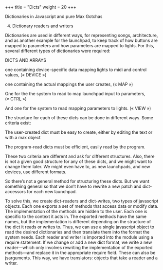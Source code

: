 +++
title = "Dicts"
weight = 20
+++


Dictionaries in Javascript and pure Max
	Gotchas



4. Dictionary readers and writers

Dictionaries are used in different ways, for representing songs, architecture, and as another example for the launchpad, to keep track of how buttons are mapped to parameters and how parameters are mapped to lights. For this, several different types of dictionaries were required: 

DICTS AND ARRAYS


one containing device-specific data mapping lights to midi and control values, (« DEVICE »)

one containing the actual mappings the user creates, (« MAP »)

One for the the system to read to map launchpad input to parameters, (« CTRL »)

 And one for the system to read mapping parameters to lights. (« VIEW »)


 The structure for each of these dicts can be done in different ways. Some criteria exist:

 The user-created dict must be easy to create, either by editing the text or with a max object

The program-read dicts must be efficient, easily read by the program.

These two criteria are different and ask for different structures. Also, there is not a given good structure for any of these dicts, and we might want to change them later. We might even have to, as new launchpads, and new devices, use different formats.

 So there’s not a general method for structuring these dicts. But we want something general so that we don’t have to rewrite a new patch and dict-accessors for each new launchpad.

 To solve this, we create dict-readers and dict-writes, two types of javascript objects. Each one exports a set of methods that access data or modify data. The implementation of the methods are hidden to the user.
Each one is specific to the context it acts in. The exported methods have the same names, but the implementation is different depending on the structure of the dict it reads or writes to.
Thus, we can use a single javascript object to read the desired dictionaries and then translate them into the format the system needs.
Each reader and writer is imported into the module using a require statement.
If we change or add a new dict format, we write a new reader—which only involves rewriting the implementation of the exported methods—and replace it in the appropriate require field. These can also be jsarguments.
This way, we have translators: objects that take a reader and a writer.